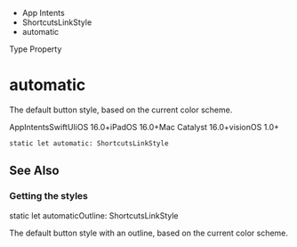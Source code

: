 

- App Intents
- ShortcutsLinkStyle
-  automatic 

Type Property

# automatic

The default button style, based on the current color scheme.

AppIntentsSwiftUIiOS 16.0+iPadOS 16.0+Mac Catalyst 16.0+visionOS 1.0+

``` source
static let automatic: ShortcutsLinkStyle
```

## See Also

### Getting the styles

static let automaticOutline: ShortcutsLinkStyle

The default button style with an outline, based on the current color scheme.

